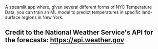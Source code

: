 A streamlit app where, given several different forms of NYC Temperature Data, you can train an ML model to predict temperatures in specific land-surface regions in New York. 

## Credit to the National Weather Service's API for the forecasts: https://api.weather.gov 